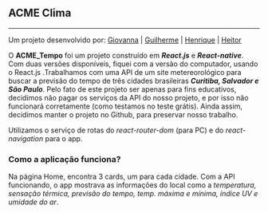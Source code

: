 ## ACME Clima

***
Um projeto desenvolvido por:
[Giovanna](https://github.com/GiPaiva) |
[Guilherme](https://github.com/GuiLeoni) | 
[Henrique](https://github.com/Henrique-Botelho) |
[Heitor](https://github.com/heitorsclaudino)

O **ACME_Tempo** foi um projeto construído em **_React.js_** e **_React-native_**. Com duas versões disponíveis, fiquei com a versão do computador, usando o React.js .Trabalhamos com uma API de um site metereorológico para buscar a previsão do tempo de três cidades brasileiras __*Curitiba, Salvador e São Paulo*__.
Pelo fato de este projeto ser apenas para fins educativos, decidimos não pagar os serviços da API do nosso projeto, e por isso não funcionará corretamente (como testamos no teste grátis). 
Ainda assim, decidimos manter o projeto no Github, para preservar nosso trabalho.

Utilizamos o serviço de rotas do *react-router-dom* (para PC) e do *react-navigation* para o app. 

### Como a aplicação funciona?
Na página Home, encontra 3 cards, um para cada cidade. Com a API funcionando, o app mostrava as informações do local como a *temperatura, sensação térmica, previsão do tempo, temp. máxima e mínima, índice UV e umidade do ar*.
